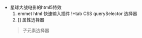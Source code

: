 - 星球大战电影的html5特效
  1. emmet html 快速输入插件
    !+tab 
    CSS querySelector 选择器   
  2. [] 属性选择器
    > 子元素选择器

